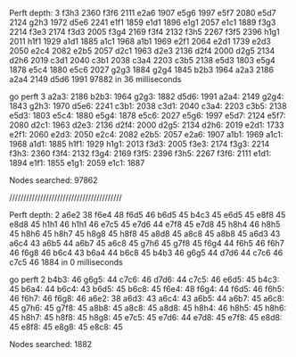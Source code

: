 Perft depth: 3
f3h3 2360
f3f6 2111
e2a6 1907
e5g6 1997
e5f7 2080
e5d7 2124
g2h3 1972
d5e6 2241
e1f1 1859
e1d1 1896
e1g1 2057
e1c1 1889
f3g3 2214
f3e3 2174
f3d3 2005
f3g4 2169
f3f4 2132
f3h5 2267
f3f5 2396
h1g1 2011
h1f1 1929
a1d1 1885
a1c1 1968
a1b1 1969
e2f1 2064
e2d1 1739
e2d3 2050
e2c4 2082
e2b5 2057
d2c1 1963
d2e3 2136
d2f4 2000
d2g5 2134
d2h6 2019
c3d1 2040
c3b1 2038
c3a4 2203
c3b5 2138
e5d3 1803
e5g4 1878
e5c4 1880
e5c6 2027
g2g3 1884
g2g4 1845
b2b3 1964
a2a3 2186
a2a4 2149
d5d6 1991
97882 in 36 milliseconds


go perft 3
a2a3: 2186
b2b3: 1964
g2g3: 1882
d5d6: 1991
a2a4: 2149
g2g4: 1843
g2h3: 1970
d5e6: 2241
c3b1: 2038
c3d1: 2040
c3a4: 2203
c3b5: 2138
e5d3: 1803
e5c4: 1880
e5g4: 1878
e5c6: 2027
e5g6: 1997
e5d7: 2124
e5f7: 2080
d2c1: 1963
d2e3: 2136
d2f4: 2000
d2g5: 2134
d2h6: 2019
e2d1: 1733
e2f1: 2060
e2d3: 2050
e2c4: 2082
e2b5: 2057
e2a6: 1907
a1b1: 1969
a1c1: 1968
a1d1: 1885
h1f1: 1929
h1g1: 2013
f3d3: 2005
f3e3: 2174
f3g3: 2214
f3h3: 2360
f3f4: 2132
f3g4: 2169
f3f5: 2396
f3h5: 2267
f3f6: 2111
e1d1: 1894
e1f1: 1855
e1g1: 2059
e1c1: 1887

Nodes searched: 97862


////////////////////////////////////////

Perft depth: 2
a6e2 38
f6e4 48
f6d5 46
b6d5 45
b4c3 45
e6d5 45
e8f8 45
e8d8 45
h1h1 46
h1h1 46
e7c5 45
e7d6 44
e7f8 45
e7d8 45
h8h4 46
h8h5 45
h8h6 45
h8h7 45
h8g8 45
h8f8 45
a8d8 45
a8c8 45
a8b8 45
a6d3 43
a6c4 43
a6b5 44
a6b7 45
a6c8 45
g7h6 45
g7f8 45
f6g4 44
f6h5 46
f6h7 46
f6g8 46
b6c4 43
b6a4 44
b6c8 45
b4b3 46
g6g5 44
d7d6 44
c7c6 46
c7c5 46
1884 in 0 milliseconds


go perft 2
b4b3: 46
g6g5: 44
c7c6: 46
d7d6: 44
c7c5: 46
e6d5: 45
b4c3: 45
b6a4: 44
b6c4: 43
b6d5: 45
b6c8: 45
f6e4: 48
f6g4: 44
f6d5: 46
f6h5: 46
f6h7: 46
f6g8: 46
a6e2: 38
a6d3: 43
a6c4: 43
a6b5: 44
a6b7: 45
a6c8: 45
g7h6: 45
g7f8: 45
a8b8: 45
a8c8: 45
a8d8: 45
h8h4: 46
h8h5: 45
h8h6: 45
h8h7: 45
h8f8: 45
h8g8: 45
e7c5: 45
e7d6: 44
e7d8: 45
e7f8: 45
e8d8: 45
e8f8: 45
e8g8: 45
e8c8: 45

Nodes searched: 1882
